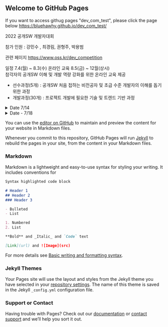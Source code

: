 ## Welcome to GitHub Pages

If you want to access githug pages "dev_com_test", please click the page below
https://bluehawhy.github.io/dev_com_test/


2022 공개SW 개발자대회

참가 인원 : 강민수 , 최경림, 권형주, 박용범

관련 페이지 
https://www.oss.kr/dev_competition

일정
7.4(월) ~ 8.3(수)
온라인 교육	8.5(금) ~ 12월(상시)	
참각자의 공개SW 이해 및 개발 역량 강화를 위한 온라인 교육 제공
- 선수과정(5개) : 공개SW 처음 접하는 비전공자 및 초급 수준 개발자의 이해를 돕기 위한 과정
- 개발과정(30개) : 프로젝트 개발에 필요한 기술 및 트렌드 기반 과정

<details>
<summary>Date 7/14 </summary>
<div markdown="1">
1. 강의 듣고
2. git에 본인 이니셜.txt로 커밋하기
https://www.inflearn.com/course/git-and-github
https://github.com/bluehawhy/dev_com_test.git

기본 베이스가 자바스크립트 or 타입스크립트이므로 각자 공부

참고 사이트 
수상작들 - https://www.oss.kr/dev_competition_activities
추가 강의 - https://nomadcoders.co/git-for-beginners
</div>
</details>

<details>
<summary>Date - 7/18 </summary>
<div markdown="1">
git 참고 강의 
- https://youtu.be/EV3FZ3cWBp8
- https://youtu.be/sly2u8BIi9E

TODO - 프로젝트 아이디어 각자 2개씩 
- 제목 1줄
- 디스크립션 2-3줄
- due : 7.21(목)까지
>bluehawhy@gmail.com

익명 투표로 진행할 예정

예시 idea
대충 저번 수상작 예를 들면
식자제 교환 시스템
식자제를 근접한 사람끼리 교환하는 앱
한 사람이 글을 올리면 다른 사람이 보고 채팅을 통해 교환 및 나눔한다
> 넘 깊지 않게 작성
</div>
</details>











You can use the [editor on GitHub](https://github.com/bluehawhy/dev_com_test/edit/main/docs/index.md) to maintain and preview the content for your website in Markdown files.

Whenever you commit to this repository, GitHub Pages will run [Jekyll](https://jekyllrb.com/) to rebuild the pages in your site, from the content in your Markdown files.

### Markdown

Markdown is a lightweight and easy-to-use syntax for styling your writing. It includes conventions for

```markdown
Syntax highlighted code block

# Header 1
## Header 2
### Header 3

- Bulleted
- List

1. Numbered
2. List

**Bold** and _Italic_ and `Code` text

[Link](url) and ![Image](src)
```

For more details see [Basic writing and formatting syntax](https://docs.github.com/en/github/writing-on-github/getting-started-with-writing-and-formatting-on-github/basic-writing-and-formatting-syntax).

### Jekyll Themes

Your Pages site will use the layout and styles from the Jekyll theme you have selected in your [repository settings](https://github.com/bluehawhy/dev_com_test/settings/pages). The name of this theme is saved in the Jekyll `_config.yml` configuration file.

### Support or Contact

Having trouble with Pages? Check out our [documentation](https://docs.github.com/categories/github-pages-basics/) or [contact support](https://support.github.com/contact) and we’ll help you sort it out.
